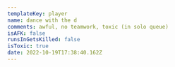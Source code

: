 ```yaml
---
templateKey: player
name: dance with the d
comments: awful, no teamwork, toxic (in solo queue)
isAFK: false
runsInGetsKilled: false
isToxic: true
date: 2022-10-19T17:38:40.162Z
---
```

